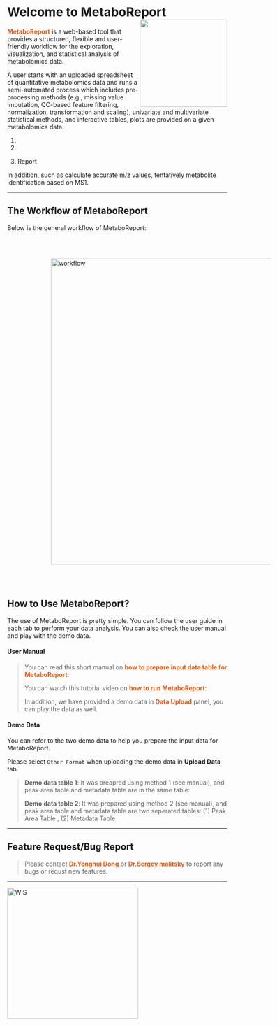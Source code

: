 
# Welcome to MetaboReport &nbsp;<img src='www/img/logo.png' align="right" height="200"/>

<b><span style="color:#E55B13">MetaboReport</span></b> is a web-based tool that provides a structured, flexible and user-friendly workflow for the exploration, visualization, and statistical analysis of metabolomics data. 

A user starts with an uploaded spreadsheet of quantitative metabolomics data and runs a semi-automated process which includes pre-processing methods (e.g., missing value imputation, QC-based feature filtering, normalization, transformation and scaling), univariate and multivariate statistical methods, and interactive tables, plots are provided on a given metabolomics data.

1. 

2. 

3. Report

In addition, such as calculate accurate m/z values, tentatively metabolite identification based on MS1.

---

## The Workflow of MetaboReport

Below is the general workflow of MetaboReport:

<br></br>

<img src='www/img/workflow.png' alt='workflow' title='workflow' style="vertical-align:middle;margin:0px 100px" width='700'/>

<br></br>


## How to Use MetaboReport?

The use of MetaboReport is pretty simple. You can follow the user guide in each tab to perform your data analysis. You can also check the user manual and play with the demo data.

#### User Manual

> You can read this short manual on <b><span style="color:#E55B13">how to prepare input data table for MetaboReport</span></b>: <a href="www/Manual.pdf" target="_new"><i class="fa fa-file-pdf-o fa-2xl" aria-hidden="true"></i></a>
> 
> You can watch this tutorial video on <b><span style="color:#E55B13">how to run MetaboReport</span></b>: <a href="" target="_new"><i class="fa fa-youtube fa-2xl" aria-hidden="true"></i></a>
>
> In addition, we have provided a demo data in <b><span style="color:#E55B13">Data Upload</span></b> panel, you can play the data as well.

#### Demo Data

You can refer to the two demo data to help you prepare the input data for MetaboReport.

Please select `Other Format` when uploading the demo data in **Upload Data** tab.

> **Demo data table 1**: It was preapred using method 1 (see manual), and peak area table and metadata table are in the same table: <a href="www/demo/M1_Feature_Metadata_Table.csv" target="_new"><i class="fa fa-download fa-xl" aria-hidden="true"></i></i></a>
>
> **Demo data table 2**: It was prepared using method 2 (see manual), and peak area table and metadata table are two seperated tables: (1) Peak Area Table <a href="www/demo/M2_Feature_Table.csv" target="_new"><i class="fa fa-download fa-xl" aria-hidden="true"></i></i></a>, (2) Metadata Table <a href="www/demo/M2_Medadata_Table.xlsx" target="_new"><i class="fa fa-download fa-xl" aria-hidden="true"></i></i></a>

---


## Feature Request/Bug Report

> Please contact [<b><span style="color:#E55B13"> Dr.Yonghui Dong</span></b> <i class="fa fa-envelope-o fa-xl" aria-hidden="true"></i>](mailto:yonghui.dong@gmail.com) or [<b><span style="color:#E55B13">Dr.Sergey malitsky</span></b> <i class="fa fa-envelope-o fa-xl" aria-hidden="true"></i>](mailto:sergey.malitsky@weizmann.ac.il) to report any bugs or requst new features.

---
<a href= 'https://www.weizmann.ac.il'><img src='www/img/WIS.png' alt='WIS' title='Weizmann Institute of Science' width='300'/></a>
